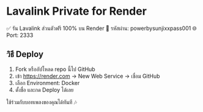 
# Lavalink Private for Render

✅ รัน Lavalink ส่วนตัวฟรี 100% บน Render
🔐 รหัสผ่าน: powerbysunjixxpass001
🌐 Port: 2333

## วิธี Deploy

1. Fork หรืออัปโหลด repo นี้ไป GitHub
2. เข้า https://render.com → New Web Service → เชื่อม GitHub
3. เลือก Environment: Docker
4. ตั้งชื่อ และกด Deploy ได้เลย

ใช้ร่วมกับบอทเพลงของคุณได้ทันที 🎶
